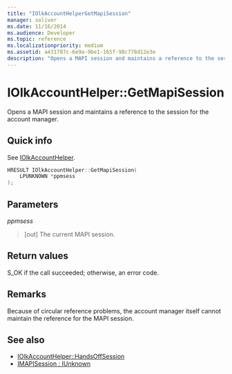 ```yaml
---
title: "IOlkAccountHelperGetMapiSession"
manager: soliver
ms.date: 11/16/2014
ms.audience: Developer
ms.topic: reference
ms.localizationpriority: medium
ms.assetid: a431787c-6e9a-9be1-165f-98c778d12e3e
description: "Opens a MAPI session and maintains a reference to the session for the account manager."
---
```


# IOlkAccountHelper::GetMapiSession

Opens a MAPI session and maintains a reference to the session for the account manager.
  
## Quick info

See [IOlkAccountHelper](iolkaccounthelper.md).
  
```cpp
HRESULT IOlkAccountHelper::GetMapiSession(  
    LPUNKNOWN *ppmsess 
);
```

## Parameters

_ppmsess_
  
> [out] The current MAPI session.
    
## Return values

S_OK if the call succeeded; otherwise, an error code.
  
## Remarks

Because of circular reference problems, the account manager itself cannot maintain the reference for the MAPI session.
  
## See also

- [IOlkAccountHelper::HandsOffSession](iolkaccounthelper-handsoffsession.md)
- [IMAPISession : IUnknown](https://msdn.microsoft.com/library/5650fa2a-6e62-451c-964e-363f7bee2344%28Office.15%29.aspx)

